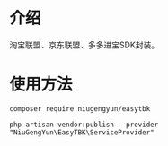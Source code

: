 # 介绍

淘宝联盟、京东联盟、多多进宝SDK封装。

# 使用方法

`composer require niugengyun/easytbk`

`php artisan vendor:publish --provider "NiuGengYun\EasyTBK\ServiceProvider"`
